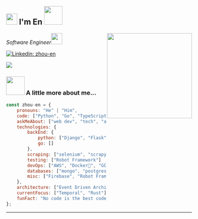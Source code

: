 <h2><img src="https://emojis.slackmojis.com/emojis/images/1531849430/4246/blob-sunglasses.gif?1531849430" width="30"/> I'm En <img src="https://media.giphy.com/media/12oufCB0MyZ1Go/giphy.gif" width="50"></h2>
<img align='right' src="https://media.giphy.com/media/M9gbBd9nbDrOTu1Mqx/giphy.gif" width="230">
<p><em>Software Engineer<img src="https://media.giphy.com/media/WUlplcMpOCEmTGBtBW/giphy.gif" width="30"> 
</em></p>

[![Linkedin: zhou-en](https://img.shields.io/badge/-anmol-blue?style=flat-square&logo=Linkedin&logoColor=white&link=https://www.linkedin.com/in/zhou-en/)](https://www.linkedin.com/in/zhou-en/)
<!-- ![GitHub followers](https://img.shields.io/github/followers/anmol098?label=Follow&style=social) -->

![](https://visitor-badge.glitch.me/badge?page_id=anmol098.anmol098)
<!-- ![Waka Readme](https://github.com/anmol098/anmol098/workflows/Waka%20Readme/badge.svg) -->


### <img src="https://media.giphy.com/media/VgCDAzcKvsR6OM0uWg/giphy.gif" width="50"> A little more about me...  

```javascript
const zhou-en = {
    pronouns: "He" | "Him",
    code: ["Python", "Go", "TypeScript", "Rust"],
    askMeAbout: ["web dev", "tech", "app dev", "photography"],
    technologies: {
        backEnd: {
            python: ["Django", "Flask", "FaskAPI"],
            go: []
        },
        scraping: ["selenium", "scrapy", "spider"]
        testing: ["Robot Framework"]
        devOps: ["AWS", "Docker🐳", "GCP", "Nginx"],
        databases: ["mongo", "postgresql", "sqlite"],
        misc: ["Firebase", "Robot Framework"]
    },
    architecture: ["Event Driven Architecture", "Microservices"],
    currentFocus: ["Temporal", "Rust"],
    funFact: "No code is the best code!"
};
```
---
<!--START_SECTION:waka-->
<!--END_SECTION:waka-->
